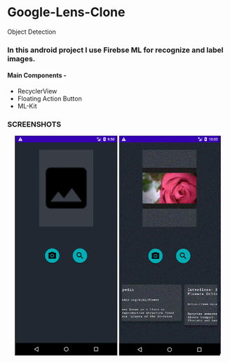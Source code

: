 # Google-Lens-Clone
Object Detection
 <h3>In this android project I use Firebse ML for recognize and label images.</h3>
 <h4>Main Components - </h4>
 
 <ul>
 <li> RecyclerView </li>
 <li> Floating Action Button </li>
 <li> ML-Kit </li>
 </ul>
 
 <h3>SCREENSHOTS</h3>
 <p align="middle"><img src="/abc1.png" height="500">
 <img src="/abc.png" height="500"></p>
 
 

